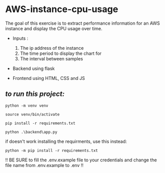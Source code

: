 # AWS-instance-cpu-usage

The goal of this exercise is to extract performance information for an AWS instance and display the CPU usage over time. 
- Inputs :
    1. The ip address of the instance 
    2. The time period to display the chart for 
    3. The interval between samples 

- Backend using flask
- Frontend using HTML, CSS and JS 


## *to run this project:*

    python -m venv venv

    source venv/bin/activate

    pip install -r requirements.txt
    
    python .\backend\app.py


if doesn't work installing the requirments, use this instead: 

    python -m pip install -r requirements.txt



!! BE SURE to fill the .env.example file to your credentials and change the file name from .env.example to .env !!
